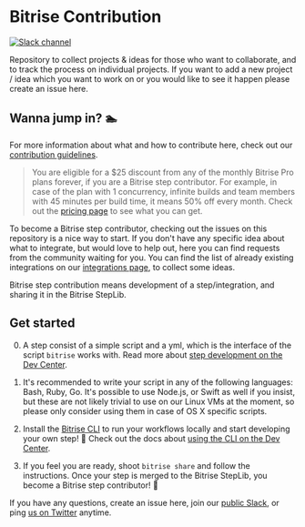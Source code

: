 # Bitrise Contribution

[![Slack channel](http://chat.bitrise.io/badge.svg)](http://chat.bitrise.io)

Repository to collect projects & ideas for those who want to collaborate, and to track the process on individual projects. If you want to add a new project / idea which you want to work on or you would like to see it happen please create an issue here.

## Wanna jump in? 🏊

For more information about what and how to contribute here, check out our [contribution guidelines](https://github.com/bitrise-io/bitrise-contrib/blob/master/CONTRIBUTION.md). 

> You are eligible for a $25 discount from any of the monthly Bitrise Pro plans forever, if you are a Bitrise step contributor. For example, in case of the plan with 1 concurrency, infinite builds and team members with 45 minutes per build time, it means 50% off every month. Check out the [pricing page](https://bitrise.io/pricing) to see what you can get.

To become a Bitrise step contributor, checking out the issues on this repository is a nice way to start. If you don't have any specific idea about what to integrate, but would love to help out, here you can find requests from the community waiting for you. You can find the list of already existing integrations on our [integrations page]([integrate](https://bitrise.io/integrations)), to collect some ideas.

Bitrise step contribution means development of a step/integration, and sharing it in the Bitrise StepLib. 

## Get started

0. A step consist of a simple script and a yml, which is the interface of the script `bitrise` works with. Read more about [step development on the Dev Center](http://devcenter.bitrise.io/docs/step-dev).

1. It's recommended to write your script in any of the following languages: Bash, Ruby, Go. It's possible to use Node.js, or Swift as well if you insist, but these are not likely trivial to use on our Linux VMs at the moment, so please only consider using them in case of OS X specific scripts.

2. Install the [Bitrise CLI](https://github.com/bitrise-io/bitrise) to run your workflows locally and start developing your own step! 🔨 Check out the docs about [using the CLI on the Dev Center](http://devcenter.bitrise.io/docs/bitrise-command-line-interface-how-to-guide).

3. If you feel you are ready, shoot `bitrise share` and follow the instructions. Once your step is merged to the Bitrise StepLib, you become a Bitrise step contributor! 🍷

If you have any questions, create an issue here, join our [public Slack](https://chat.bitrise.io), or ping [us on Twitter](https://twitter.com/bitrise) anytime.
